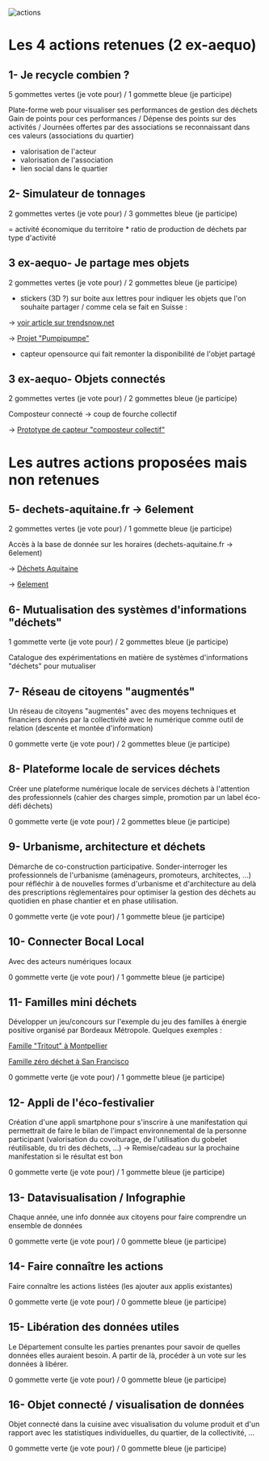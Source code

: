 ![actions](https://framapic.org/aunljixQJ270/J3vCciq9)

# Les 4 actions retenues (2 ex-aequo)

## 1- Je recycle combien ?

5 gommettes vertes (je vote pour) / 1 gommette bleue (je participe)

Plate-forme web pour visualiser ses performances de gestion des déchets
Gain de points pour ces performances / Dépense des points sur des activités / Journées offertes par des associations se reconnaissant dans ces valeurs (associations du quartier)
+ valorisation de l'acteur
+ valorisation de l'association
+ lien social dans le quartier

## 2- Simulateur de tonnages

2 gommettes vertes (je vote pour) / 3 gommettes bleue (je participe)

= activité économique du territoire * ratio de production de déchets par type d'activité

## 3 ex-aequo- Je partage mes objets

2 gommettes vertes (je vote pour) / 2 gommettes bleue (je participe)

+ stickers (3D ?) sur boite aux lettres pour indiquer les objets que l'on souhaite partager / comme cela se fait en Suisse : 

-> [voir article sur trendsnow.net](http://www.trendsnow.net/2014/09/pumpipumpe-des-stickers-pour-partager-entre-voisins.html)

-> [Projet "Pumpipumpe"](http://www.pumpipumpe.ch/commande-dautocollants/)

+ capteur opensource qui fait remonter la disponibilité de l'objet partagé

## 3 ex-aequo- Objets connectés

2 gommettes vertes (je vote pour) / 2 gommettes bleue (je participe)

Composteur connecté -> coup de fourche collectif

-> [Prototype de capteur "composteur collectif"](https://twitter.com/NFr21/status/581819960894349312)

# Les autres actions proposées mais non retenues

## 5- dechets-aquitaine.fr -> 6element

2 gommettes vertes (je vote pour) / 1 gommette bleue (je participe)

Accès à la base de donnée sur les horaires (dechets-aquitaine.fr -> 6element)

-> [Déchets Aquitaine](http://www.dechets-aquitaine.fr/)

-> [6element](https://vallettea.github.io/talks/papis.io.html#slide-0)

## 6- Mutualisation des systèmes d'informations "déchets"

1 gommette verte (je vote pour) / 2 gommettes bleue (je participe)

Catalogue des expérimentations en matière de systèmes d'informations "déchets" pour mutualiser

## 7- Réseau de citoyens "augmentés"

Un réseau de citoyens "augmentés" avec des moyens techniques et financiers donnés par la collectivité avec le numérique comme outil de relation (descente et montée d'information)

0 gommette verte (je vote pour) / 2 gommettes bleue (je participe)

## 8- Plateforme locale de services déchets

Créer une plateforme numérique locale de services déchets à l'attention des professionnels (cahier des charges simple, promotion par un label éco-défi déchets)

0 gommette verte (je vote pour) / 2 gommettes bleue (je participe)

## 9- Urbanisme, architecture et déchets

Démarche de co-construction participative. Sonder-interroger les professionnels de l'urbanisme (aménageurs, promoteurs, architectes, ...) pour réfléchir à de nouvelles formes d'urbanisme et d'architecture au delà des prescriptions règlementaires pour optimiser la gestion des déchets au quotidien en phase chantier et en phase utilisation.

0 gommette verte (je vote pour) / 1 gommette bleue (je participe)

## 10- Connecter Bocal Local

Avec des acteurs numériques locaux

0 gommette verte (je vote pour) / 1 gommette bleue (je participe)

## 11- Familles mini déchets

Développer un jeu/concours sur l'exemple du jeu des familles à énergie positive organisé par Bordeaux Métropole. 
Quelques exemples :

[Famille "Tritout" à Montpellier](https://veillenouveauxconceptsdecheteries.wordpress.com/2014/11/20/106/)

[Famille zéro déchet à San Francisco](https://veillenouveauxconceptsdecheteries.wordpress.com/2014/12/18/un-mode-de-vie-sans-dechets-possible/)

0 gommette verte (je vote pour) / 1 gommette bleue (je participe)

## 12- Appli de l'éco-festivalier

Création d'une appli smartphone pour s'inscrire à une manifestation qui permettrait de faire le bilan de l'impact environnemental de la personne participant (valorisation du covoiturage, de l'utilisation du gobelet réutilisable, du tri des déchets, ...) -> Remise/cadeau sur la prochaine manifestation si le résultat est bon

0 gommette verte (je vote pour) / 1 gommette bleue (je participe)

## 13- Datavisualisation / Infographie

Chaque année, une info donnée aux citoyens pour faire comprendre un ensemble de données

0 gommette verte (je vote pour) / 0 gommette bleue (je participe)

## 14- Faire connaître les actions

Faire connaître les actions listées (les ajouter aux applis existantes)

0 gommette verte (je vote pour) / 0 gommette bleue (je participe)

## 15- Libération des données utiles

Le Département consulte les parties prenantes pour savoir de quelles données elles auraient besoin. A partir de là, procéder à un vote sur les données à libérer.

0 gommette verte (je vote pour) / 0 gommette bleue (je participe)

## 16- Objet connecté / visualisation de données

Objet connecté dans la cuisine avec visualisation du volume produit et d'un rapport avec les statistiques individuelles, du quartier, de la collectivité, ...

0 gommette verte (je vote pour) / 0 gommette bleue (je participe)
